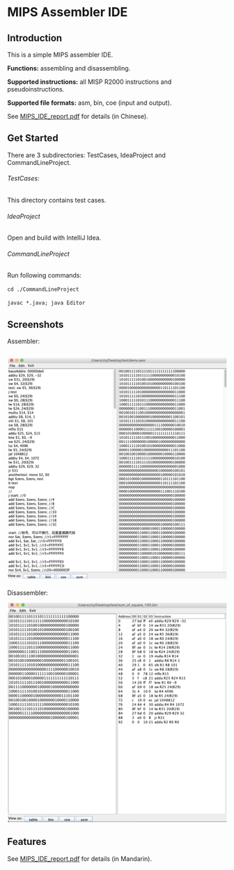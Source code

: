 # MIPS Assembler IDE

## Introduction

This is a simple MIPS assembler IDE.

**Functions:** assembling and disassembling.

**Supported instructions:** all MISP R2000 instructions and pseudoinstructions.

**Supported file formats:** asm, bin, coe (input and output).

See [MIPS_IDE_report.pdf](./MIPS_IDE_report.pdf) for details (in Chinese).

## Get Started

There are 3 subdirectories: TestCases, IdeaProject and CommandLineProject.

###### TestCases:

This directory contains test cases.

###### IdeaProject

Open and build with IntelliJ Idea.

###### CommandLineProject

Run following commands:

`cd ./CommandLineProject`

`javac *.java; java Editor`

## Screenshots

Assembler:

## ![screenshot1](./screenshot1.png)

Disassembler:

![screenshot2](./screenshot2.png)

## Features

See [MIPS_IDE_report.pdf](./MIPS_IDE_report.pdf) for details (in Mandarin).





